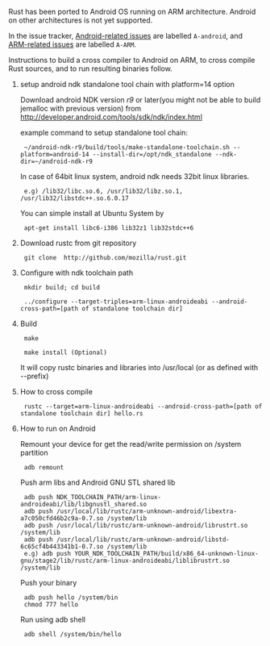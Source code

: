 Rust has been ported to Android OS running on ARM architecture. Android on other architectures is not yet supported.

In the issue tracker, [Android-related issues](https://github.com/mozilla/rust/issues?labels=A-android) are labelled `A-android`, and [ARM-related issues](https://github.com/mozilla/rust/issues?labels=A-ARM) are labelled `A-ARM`.

Instructions to build a cross compiler to Android on ARM, to cross compile Rust sources, and to run resulting binaries follow.

1. setup android ndk standalone tool chain with platform=14 option

    Download android NDK version _r9_ or later(you might not be able to build jemalloc with previous version) from http://developer.android.com/tools/sdk/ndk/index.html
    
    example command to setup standalone tool chain:
    
        ~/android-ndk-r9/build/tools/make-standalone-toolchain.sh --platform=android-14 --install-dir=/opt/ndk_standalone --ndk-dir=~/android-ndk-r9


    In case of 64bit linux system, android ndk needs 32bit linux libraries.

        e.g) /lib32/libc.so.6, /usr/lib32/libz.so.1, /usr/lib32/libstdc++.so.6.0.17

    You can simple install at Ubuntu System by 

        apt-get install libc6-i386 lib32z1 lib32stdc++6

2. Download rustc from git repository

        git clone  http://github.com/mozilla/rust.git
    
3. Configure with ndk toolchain path

        mkdir build; cd build

        ../configure --target-triples=arm-linux-androideabi --android-cross-path=[path of standalone toolchain dir]

4. Build

        make
  
        make install (Optional) 

    It will copy rustc binaries and libraries into /usr/local (or as defined with --prefix)
    
5. How to cross compile
    
        rustc --target=arm-linux-androideabi --android-cross-path=[path of standalone toolchain dir] hello.rs
 
6. How to run on Android

    Remount your device for get the read/write permission on /system partition

        adb remount

    Push arm libs and Android GNU STL shared lib

        adb push NDK_TOOLCHAIN_PATH/arm-linux-androideabi/lib/libgnustl_shared.so
        adb push /usr/local/lib/rustc/arm-unknown-android/libextra-a7c050cfd46b2c9a-0.7.so /system/lib
        adb push /usr/local/lib/rustc/arm-unknown-android/librustrt.so /system/lib
        adb push /usr/local/lib/rustc/arm-unknown-android/libstd-6c65cf4b443341b1-0.7.so /system/lib
        e.g) adb push YOUR_NDK_TOOLCHAIN_PATH/build/x86_64-unknown-linux-gnu/stage2/lib/rustc/arm-linux-androideabi/liblibrustrt.so /system/lib

    Push your binary

        adb push hello /system/bin
        chmod 777 hello

    Run using adb shell

        adb shell /system/bin/hello